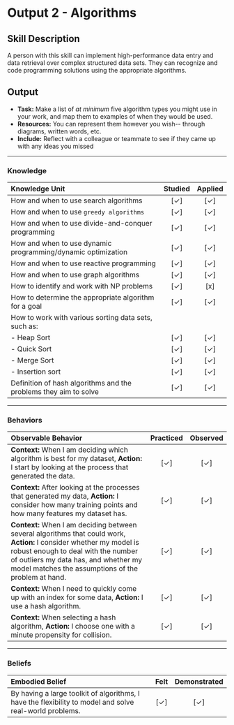 # Output 2 - Algorithms

## Skill Description
A person with this skill can implement high-performance data entry and data retrieval over complex structured data sets. They can recognize and code programming solutions using the appropriate algorithms.

## Output
- **Task:** Make a list of *at minimum* five algorithm types you might use in your work, and map them to examples of when they would be used.
- **Resources:** You can represent them however you wish-- through diagrams, written words, etc.
- **Include:** Reflect with a colleague or teammate to see if they came up with any ideas you missed

-----

### Knowledge

| Knowledge Unit   |      Studied      | Applied |
|:-------------|:------------------:|:--------:|
| How and when to use search algorithms | [✓] | [✓]  |
| How and when to use `greedy algorithms` | [✓] | [✓]  |
| How and when to use divide-and-conquer programming | [✓] | [✓]  |
| How and when to use dynamic programming/dynamic optimization | [✓] | [✓]  |
| How and when to use reactive programming | [✓] | [✓]  |
| How and when to use graph algorithms | [✓] | [✓]  |
| How to identify and work with NP problems | [✓] | [x]  |
| How to determine the appropriate algorithm for a goal | [✓] | [✓]  |
| How to work with various sorting data sets, such as: |  |  |
| - Heap Sort | [✓] | [✓]  |
| - Quick Sort | [✓] | [✓]  |
| - Merge Sort | [✓] | [✓]  |
| - Insertion sort | [✓] | [✓]  |
| Definition of hash algorithms and the problems they aim to solve | [✓] | [✓]  |

-----

### Behaviors

| Observable Behavior   |      Practiced      | Observed |
|:-------------|:------------------:|:--------:|
| **Context:** When I am deciding which algorithm is best for my dataset, **Action:** I start by looking at the process that generated the data.  | [✓] | [✓]  |
| **Context:** After looking at the processes that generated my data, **Action:** I consider how many training points and how many features my dataset has.  | [✓] | [✓]  |
| **Context:** When I am deciding between several algorithms that could work, **Action:** I consider whether my model is robust enough to deal with the number of outliers my data has, and whether my model matches the assumptions of the problem at hand.  | [✓] | [✓]  |
| **Context:** When I need to quickly come up with an index for some data, **Action:** I use a hash algorithm.  | [✓] | [✓]  |
| **Context:** When selecting a hash algorithm, **Action:** I choose one with a minute propensity for collision.  | [✓] | [✓]  |

-----

### Beliefs

| Embodied Belief   |      Felt      | Demonstrated |
|:-------------|:------------------:|:--------:|
| By having a large toolkit of algorithms, I have the flexibility to model and solve real-world problems.  | [✓] | [✓]  |
